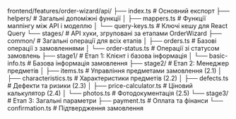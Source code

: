 frontend/features/order-wizard/api/
├── index.ts                        # Основний експорт
├── helpers/                        # Загальні допоміжні функції
│   ├── mappers.ts                  # Функції маппінгу між API і моделлю
│   └── query-keys.ts               # Ключі кешу для React Query
└── stages/                         # API хуки, згруповані за етапами OrderWizard
    ├── common/                     # Загальні операції для всіх етапів
    │   ├── orders.ts               # Базові операції з замовленнями
    │   └── order-status.ts         # Операції зі статусом замовлень
    ├── stage1/                     # Етап 1: Клієнт і базова інформація
    │   └── basic-info.ts           # Базова інформація замовлення
    ├── stage2/                     # Етап 2: Менеджер предметів
    │   ├── items.ts                # Управління предметами замовлення (2.1)
    │   ├── characteristics.ts      # Характеристики предметів (2.2)
    │   ├── defects.ts              # Дефекти та ризики (2.3)
    │   ├── price-calculator.ts     # Ціновий калькулятор (2.4)
    │   └── photos.ts               # Фотодокументація (2.5)
    └── stage3/                     # Етап 3: Загальні параметри
        ├── payment.ts              # Оплата та фінанси
        └── confirmation.ts         # Підтвердження замовлення
